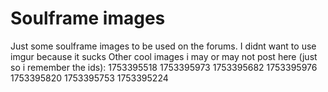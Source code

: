 # Soulframe images
Just some soulframe images to be used on the forums. I didnt want to use imgur because it sucks
Other cool images i may or may not post here (just so i remember the ids):
1753395518
1753395973
1753395682
1753395976
1753395820
1753395753
1753395224
